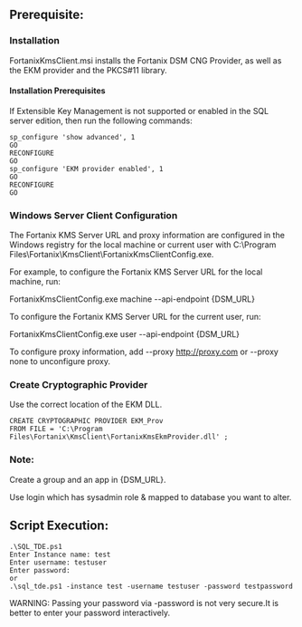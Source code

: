 ## Prerequisite:

### Installation

FortanixKmsClient.msi installs the Fortanix DSM CNG Provider, as well as the EKM provider and the PKCS#11 library.

#### Installation Prerequisites

If Extensible Key Management is not supported or enabled in the SQL server edition, then run the following commands:
```
sp_configure 'show advanced', 1
GO
RECONFIGURE
GO
sp_configure 'EKM provider enabled', 1
GO
RECONFIGURE
GO
```

### Windows Server Client Configuration

The Fortanix KMS Server URL and proxy information are configured in the Windows registry for the local machine or current user with C:\Program Files\Fortanix\KmsClient\FortanixKmsClientConfig.exe.

For example, to configure the Fortanix KMS Server URL for the local machine, run:

FortanixKmsClientConfig.exe machine --api-endpoint {DSM_URL}

To configure the Fortanix KMS Server URL for the current user, run:

FortanixKmsClientConfig.exe user --api-endpoint {DSM_URL}

To configure proxy information, add --proxy http://proxy.com or --proxy none to unconfigure proxy.

### Create Cryptographic Provider

Use the correct location of the EKM DLL.
```
CREATE CRYPTOGRAPHIC PROVIDER EKM_Prov
FROM FILE = 'C:\Program Files\Fortanix\KmsClient\FortanixKmsEkmProvider.dll' ;
```
### Note:

Create a group and an app in {DSM_URL}.

Use login which has sysadmin role & mapped to database you want to alter.

## Script Execution:
```
.\SQL_TDE.ps1
Enter Instance name: test
Enter username: testuser
Enter password:
or
.\sql_tde.ps1 -instance test -username testuser -password testpassword
```
WARNING: Passing your password via -password is not very secure.It is better to enter your password interactively.
